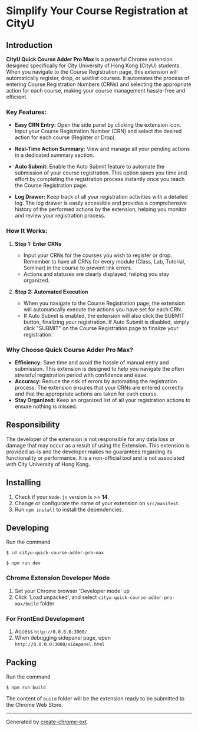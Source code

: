 # Simplify Your Course Registration at CityU

## Introduction

**CityU Quick Course Adder Pro Max** is a powerful Chrome extension designed specifically for City University of Hong Kong (CityU) students. When you navigate to the Course Registration page, this extension will automatically register, drop, or waitlist courses. It automates the process of entering Course Registration Numbers (CRNs) and selecting the appropriate action for each course, making your course management hassle-free and efficient.

### Key Features:

- **Easy CRN Entry:** Open the side panel by clicking the extension icon. Input your Course Registration Number (CRN) and select the desired action for each course (Register or Drop).

- **Real-Time Action Summary:** View and manage all your pending actions in a dedicated summary section.

- **Auto Submit:** Enable the Auto Submit feature to automate the submission of your course registration. This option saves you time and effort by completing the registration process instantly once you reach the Course Registration page.

- **Log Drawer:** Keep track of all your registration activities with a detailed log. The log drawer is easily accessible and provides a comprehensive history of the performed actions by the extension, helping you monitor and review your registration process.

### How It Works:

1. **Step 1: Enter CRNs**

   - Input your CRNs for the courses you wish to register or drop. Remember to have all CRNs for every module (Class, Lab, Tutorial, Seminar) in the course to prevent link errors.
   - Actions and statuses are clearly displayed, helping you stay organized.

2. **Step 2: Automated Execution**

   - When you navigate to the Course Registration page, the extension will automatically execute the actions you have set for each CRN.
   - If Auto Submit is enabled, the extension will also click the SUBMIT button, finalizing your registration. If Auto Submit is disabled, simply click "SUBMIT" on the Course Registration page to finalize your registration.

### Why Choose Quick Course Adder Pro Max?

- **Efficiency:** Save time and avoid the hassle of manual entry and submission. This extension is designed to help you navigate the often stressful registration period with confidence and ease.
- **Accuracy:** Reduce the risk of errors by automating the registration process. The extension ensures that your CRNs are entered correctly and that the appropriate actions are taken for each course.
- **Stay Organized:** Keep an organized list of all your registration actions to ensure nothing is missed.

## Responsibility

The developer of the extension is not responsible for any data loss or damage that may occur as a result of using the Extension. This extension is provided as-is and the developer makes no guarantees regarding its functionality or performance. It is a non-official tool and is not associated with City University of Hong Kong.

## Installing

1. Check if your `Node.js` version is >= **14**.
2. Change or configurate the name of your extension on `src/manifest`.
3. Run `npm install` to install the dependencies.

## Developing

Run the command

```shell
$ cd cityu-quick-course-adder-pro-max

$ npm run dev
```

### Chrome Extension Developer Mode

1. Set your Chrome browser 'Developer mode' up
2. Click 'Load unpacked', and select `cityu-quick-course-adder-pro-max/build` folder

### For FrontEnd Development

1. Access `http://0.0.0.0:3000/`
2. When debugging sidepanel page, open `http://0.0.0.0:3000/sidepanel.html`

## Packing

Run the command

```shell
$ npm run build
```

The content of `build` folder will be the extension ready to be submitted to the Chrome Web Store.

---

Generated by [create-chrome-ext](https://github.com/guocaoyi/create-chrome-ext)
